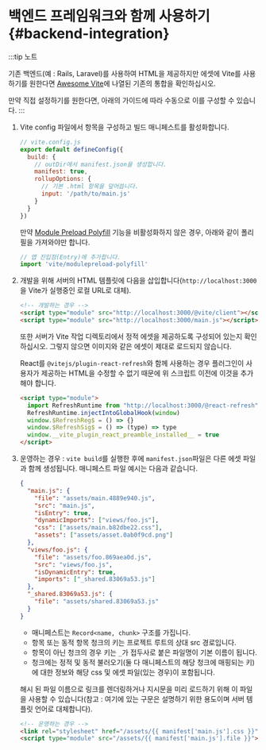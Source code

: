 # 백엔드 프레임워크와 함께 사용하기 {#backend-integration}

:::tip 노트

기존 백엔드(예 : Rails, Laravel)를 사용하여 HTML을 제공하지만 에셋에 Vite를 사용하기를 원한다면 [Awesome Vite](https://github.com/vitejs/awesome-vite#integrations-with-backends)에 나열된 기존의 통합을 확인하십시오.

만약 직접 설정하기를 원한다면, 아래의 가이드에 따라 수동으로 이를 구성할 수 있습니다.
:::

1. Vite config 파일에서 항목을 구성하고 빌드 매니페스트를 활성화합니다.

   ```js
   // vite.config.js
   export default defineConfig({
     build: {
       // outDir에서 manifest.json을 생성합니다.
       manifest: true,
       rollupOptions: {
         // 기본 .html 항목을 덮어씁니다.
         input: '/path/to/main.js'
       }
     }
   })
   ```

   만약 [Module Preload Polyfill](/config/#build-polyfillmodulepreload) 기능을 비활성화하지 않은 경우, 아래와 같이 폴리필을 가져와야만 합니다.

   ```js
   // 앱 진입점(Entry)에 추가합니다.
   import 'vite/modulepreload-polyfill'
   ```

2. 개발을 위해 서버의 HTML 템플릿에 다음을 삽입합니다(`http://localhost:3000`을 Vite가 실행중인 로컬 URL로 대체).

   ```html
   <!-- 개발하는 경우 -->
   <script type="module" src="http://localhost:3000/@vite/client"></script>
   <script type="module" src="http://localhost:3000/main.js"></script>
   ```

   또한 서버가 Vite 작업 디렉토리에서 정적 에셋을 제공하도록 구성되어 있는지 확인하십시오. 그렇지 않으면 이미지와 같은 에셋이 제대로 로드되지 않습니다.

   React를 `@vitejs/plugin-react-refresh`와 함께 사용하는 경우 플러그인이 사용자가 제공하는 HTML을 수정할 수 없기 때문에 위 스크립트 이전에 이것을 추가해야 합니다.

   ```html
   <script type="module">
     import RefreshRuntime from "http://localhost:3000/@react-refresh"
     RefreshRuntime.injectIntoGlobalHook(window) 
     window.$RefreshReg$ = () => {}
     window.$RefreshSig$ = () => (type) => type
     window.__vite_plugin_react_preamble_installed__ = true
   </script>
   ```

3. 운영하는 경우 : `vite build`를 실행한 후에 `manifest.json`파일은 다른 에셋 파일과 함께 생성됩니다. 매니페스트 파일 예시는 다음과 같습니다.

   ```json
   {
     "main.js": {
       "file": "assets/main.4889e940.js",
       "src": "main.js",
       "isEntry": true,
       "dynamicImports": ["views/foo.js"],
       "css": ["assets/main.b82dbe22.css"],
       "assets": ["assets/asset.0ab0f9cd.png"]
     },
     "views/foo.js": {
       "file": "assets/foo.869aea0d.js",
       "src": "views/foo.js",
       "isDynamicEntry": true,
       "imports": ["_shared.83069a53.js"]
     },
     "_shared.83069a53.js": {
       "file": "assets/shared.83069a53.js"
     }
   }
   ```

   - 매니페스트는 `Record<name, chunk>` 구조를 가집니다.
   - 항목 또는 동적 항목 청크의 키는 프로젝트 루트의 상대 src 경로입니다.
   - 항목이 아닌 청크의 경우 키는 `_`가 접두사로 붙은 파일명이 기본 이름이 됩니다.
   - 청크에는 정적 및 동적 불러오기(둘 다 매니페스트의 해당 청크에 매핑되는 키)에 대한 정보와 해당 css 및 에셋 파일(있는 경우)이 포함됩니다.

   해시 된 파일 이름으로 링크를 렌더링하거나 지시문을 미리 로드하기 위해 이 파일을 사용할 수 있습니다(참고 : 여기에 있는 구문은 설명하기 위한 용도이며 서버 템플릿 언어로 대체합니다).

   ```html
   <!-- 운영하는 경우 -->
   <link rel="stylesheet" href="/assets/{{ manifest['main.js'].css }}" />
   <script type="module" src="/assets/{{ manifest['main.js'].file }}"></script>
   ```
   
